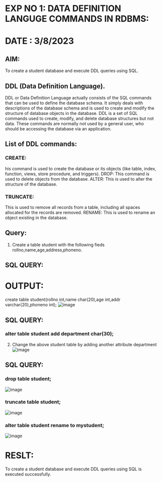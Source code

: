 # EXP NO 1: DATA DEFINITION LANGUGE COMMANDS IN RDBMS:
# DATE : 3/8/2023
## AIM:
To create a student database and execute DDL queries using SQL.
## DDL (Data Definition Language).
DDL or Data Definition Language actually consists of the SQL commands that can be used to define the database schema. It simply deals with descriptions of the database schema and is used to create and modify the structure of database objects in the database. DDL is a set of SQL commands used to create, modify, and delete database structures but not data. These commands are normally not used by a general user, who should be accessing the database via an application.
## List of DDL commands:
### CREATE:
his command is used to create the database or its objects (like table, index, function, views, store procedure, and triggers). DROP: This command is used to delete objects from the database. ALTER: This is used to alter the structure of the database.
### TRUNCATE:
This is used to remove all records from a table, including all spaces allocated for the records are removed. RENAME: This is used to rename an object existing in the database.
## Query:
1) Create a table student with the following fieds rollno,name,age,address,phoneno.
## SQL QUERY: 
# OUTPUT:
create table student(rollno int,name char(20),age int,addr varchar(20),phoneno int);
![image](https://github.com/Jeevithaelumalai/G2_DBMS/assets/118708245/04159bcd-7e7e-498c-92b6-a0cf49f97014)
## SQL QUERY:
### alter table student add department char(30);
2) Change the above student table by adding another attribute department
![image](https://github.com/Jeevithaelumalai/G2_DBMS/assets/118708245/efb61fb6-0680-43b8-992a-3553dc9f2970)
## SQL QUERY:
### drop table student;

![image](https://github.com/Jeevithaelumalai/G2_DBMS/assets/118708245/e5e5796b-5164-46cf-bc28-d745c9c00240)
### truncate table student;

![image](https://github.com/Jeevithaelumalai/G2_DBMS/assets/118708245/7c7b3c48-3e22-4cfd-afd0-a8352cd453b5)
### alter table student rename to mystudent;

![image](https://github.com/Jeevithaelumalai/G2_DBMS/assets/118708245/e51ca246-2e5c-4819-a327-efa3a0ad9db7)
# RESLT:
To create a student database and execute DDL queries using SQL is executed successfully.
